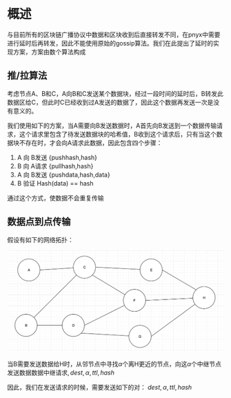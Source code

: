 # 概述
与目前所有的区块链广播协议中数据和区块收到后直接转发不同，在pnyx中需要进行延时后再转发，因此不能使用原始的gossip算法。我们在此提出了延时的实现方案，方案由数个算法构成

## 推/拉算法
考虑节点A、B和C，A向B和C发送某个数据块，经过一段时间的延时后，B转发此数据区给C，但此时C已经收到过A发送的数据了，因此这个数据再发送一次是没有意义的。

我们使用如下的方案，当A需要向B发送数据时，A首先向B发送到一个数据传输请求，这个请求里包含了待发送数据块的哈希值，B收到这个请求后，只有当这个数据块不存在时，才会向A请求此数据，因此包含四个步骤：
1.  A 向 B发送 {pushhash,hash}
2.  B 向 A请求 {pullhash,hash}
3.  A 向 B发送 {pushdata,hash,data}
4.  B 验证 Hash(data) == hash

通过这个方式，使数据不会重复传输

## 数据点到点传输

假设有如下的网络拓扑：

![](route.png)

当B需要发送数据给H时，从邻节点中寻找$\alpha$个离H更近的节点，向这$\alpha$个中继节点发送数据数据中继请求${,dest,\alpha,ttl,hash}$

因此，我们在发送请求的时候，需要发送如下的对：
${dest,\alpha,ttl,hash}$





